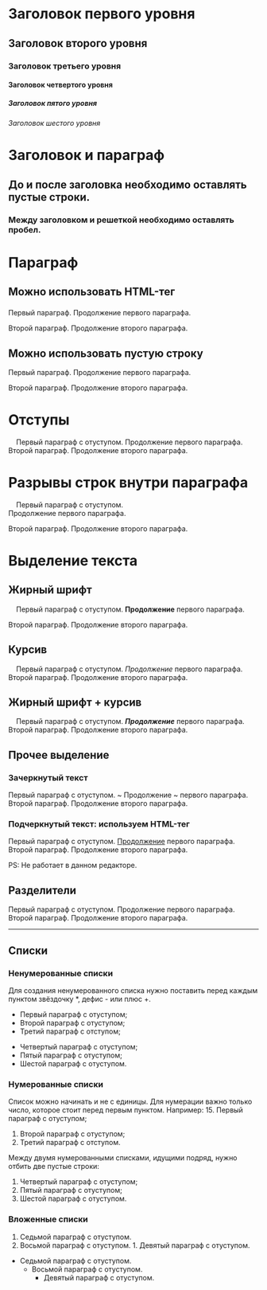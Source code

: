 # Заголовок первого уровня
## Заголовок второго уровня
### Заголовок третьего уровня
#### Заголовок четвертого уровня
##### Заголовок пятого уровня
###### Заголовок шестого уровня

# Заголовок и параграф

## До и после заголовка необходимо оставлять пустые строки.

### Между заголовком и решеткой необходимо оставлять пробел. 

# Параграф
## Можно использовать HTML-тег <p></p>
<p>Первый параграф. Продолжение первого параграфа.</p>
<p>Второй параграф. Продолжение второго параграфа.</p>

## Можно использовать пустую строку

Первый параграф. Продолжение первого параграфа.

Второй параграф. Продолжение второго параграфа.

# Отступы 

&nbsp;&nbsp;&nbsp;&nbsp;Первый параграф с отуступом. Продолжение первого параграфа.
Второй параграф. Продолжение второго параграфа.

# Разрывы строк внутри параграфа
<p> &nbsp;&nbsp;&nbsp;&nbsp;Первый параграф с отуступом. </br> Продолжение первого параграфа.</p>
<p>Второй параграф. Продолжение второго параграфа.</p>

# Выделение текста
## Жирный шрифт
&nbsp;&nbsp;&nbsp;&nbsp;Первый параграф с отуступом. **Продолжение** первого параграфа.

Второй параграф. Продолжение второго параграфа.

## Курсив
&nbsp;&nbsp;&nbsp;&nbsp;Первый параграф с отуступом. *Продолжение* первого параграфа.
Второй параграф. Продолжение второго параграфа.

## Жирный шрифт + курсив
&nbsp;&nbsp;&nbsp;&nbsp;Первый параграф с отуступом. ***Продолжение*** первого параграфа.
Второй параграф. Продолжение второго параграфа.

## Прочее выделение

### Зачеркнутый текст

Первый параграф с отуступом. ~ Продолжение ~ первого параграфа.
Второй параграф. Продолжение второго параграфа. 

### Подчеркнутый текст: используем HTML-тег <u></u>

Первый параграф с отуступом. <u>Продолжение</u> первого параграфа.
Второй параграф. Продолжение второго параграфа. 

PS: Не работает в данном редакторе.

## Разделители
Первый параграф с отуступом. Продолжение первого параграфа.
Второй параграф. Продолжение второго параграфа. 
***

## Списки

### Ненумерованные списки

Для создания ненумерованного списка нужно поставить перед каждым пунктом звёздочку *, дефис - или плюс +.
* Первый параграф с отуступом;
* Второй параграф с отуступом;
* Третий параграф с отступом; 
- Четвертый параграф с отуступом;
- Пятый параграф с отуступом;
- Шестой параграф с отуступом.


### Нумерованные списки

Список можно начинать и не с единицы. Для нумерации важно только число, которое стоит перед первым пунктом. Например:
15. Первый параграф с отуступом;
1. Второй параграф с отуступом;
9. Третий параграф с отступом.

Между двумя нумерованными списками, идущими подряд, нужно отбить две пустые строки:

1. Четвертый параграф с отуступом;
1. Пятый параграф с отуступом;
1. Шестой параграф с отуступом.

### Вложенные списки
1. Седьмой параграф с отуступом.
  1. Восьмой параграф с отуступом.
    1. Девятый параграф с отуступом.


- Седьмой параграф с отуступом.
    - Восьмой параграф с отуступом.
        - Девятый параграф с отуступом.


       


